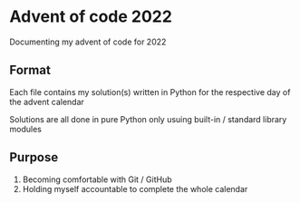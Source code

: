 # Advent of code 2022
Documenting my advent of code for 2022

## Format
Each file contains my solution(s) written in Python for the respective day of the advent calendar 

Solutions are all done in pure Python only usuing built-in / standard library modules

## Purpose
  1. Becoming comfortable with Git / GitHub
  2. Holding myself accountable to complete the whole calendar
